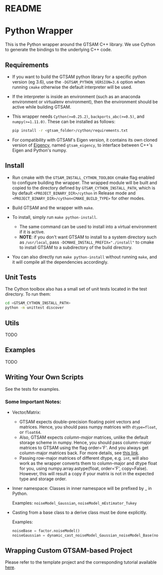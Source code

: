 # README

# Python Wrapper

This is the Python wrapper around the GTSAM C++ library. We use Cython to generate the bindings to the underlying C++ code.

## Requirements

- If you want to build the GTSAM python library for a specific python version (eg 3.6),
  use the `-DGTSAM_PYTHON_VERSION=3.6` option when running `cmake` otherwise the default interpreter will be used.
- If the interpreter is inside an environment (such as an anaconda environment or virtualenv environment),
  then the environment should be active while building GTSAM.
- This wrapper needs `Cython(>=0.25.2)`, `backports_abc(>=0.5)`, and `numpy(>=1.11.0)`. These can be installed as follows:

  ```bash
  pip install -r <gtsam_folder>/cython/requirements.txt
  ```

- For compatibility with GTSAM's Eigen version, it contains its own cloned version of [Eigency](https://github.com/wouterboomsma/eigency.git),
  named `gtsam_eigency`, to interface between C++'s Eigen and Python's numpy.

## Install

- Run cmake with the `GTSAM_INSTALL_CYTHON_TOOLBOX` cmake flag enabled to configure building the wrapper. The wrapped module will be built and copied to the directory defined by `GTSAM_CYTHON_INSTALL_PATH`, which is by default `<PROJECT_BINARY_DIR>/cython` in Release mode and `<PROJECT_BINARY_DIR>/cython<CMAKE_BUILD_TYPE>` for other modes.

- Build GTSAM and the wrapper with `make`.

- To install, simply run `make python-install`.
  - The same command can be used to install into a virtual environment if it is active.
  - **NOTE**: if you don't want GTSAM to install to a system directory such as `/usr/local`, pass `-DCMAKE_INSTALL_PREFIX="./install"` to cmake to install GTSAM to a subdirectory of the build directory.

- You can also directly run `make python-install` without running `make`, and it will compile all the dependencies accordingly.

## Unit Tests

The Cython toolbox also has a small set of unit tests located in the
test directory. To run them:

  ```bash
  cd <GTSAM_CYTHON_INSTALL_PATH>
  python -m unittest discover
  ```

## Utils

TODO

## Examples

TODO

## Writing Your Own Scripts

See the tests for examples.

### Some Important Notes:

- Vector/Matrix:

  - GTSAM expects double-precision floating point vectors and matrices.
    Hence, you should pass numpy matrices with `dtype=float`, or `float64`.
  - Also, GTSAM expects _column-major_ matrices, unlike the default storage
    scheme in numpy. Hence, you should pass column-major matrices to GTSAM using
    the flag order='F'. And you always get column-major matrices back.
    For more details, see [this link](https://github.com/wouterboomsma/eigency#storage-layout---why-arrays-are-sometimes-transposed).
  - Passing row-major matrices of different dtype, e.g. `int`, will also work
    as the wrapper converts them to column-major and dtype float for you,
    using numpy.array.astype(float, order='F', copy=False).
    However, this will result a copy if your matrix is not in the expected type
    and storage order.

- Inner namespace: Classes in inner namespace will be prefixed by <innerNamespace>\_ in Python.

  Examples: `noiseModel_Gaussian`, `noiseModel_mEstimator_Tukey`

- Casting from a base class to a derive class must be done explicitly.

  Examples:

  ```python
  noiseBase = factor.noiseModel()
  noiseGaussian = dynamic_cast_noiseModel_Gaussian_noiseModel_Base(noiseBase)
  ```

## Wrapping Custom GTSAM-based Project

Please refer to the template project and the corresponding tutorial available [here](https://github.com/borglab/GTSAM-project-python).
